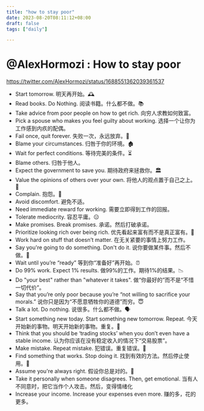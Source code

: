 ```yaml
---
title: "how to stay poor"
date: 2023-08-20T08:11:12+08:00
draft: false
tags: ["daily"]

---
```

# @AlexHormozi : How to stay poor
https://twitter.com/AlexHormozi/status/1688551362039361537

* Start tomorrow. 明天再开始。🕰️
* Read books. Do Nothing. 阅读书籍。什么都不做。📚
* Take advice from poor people on how to get rich. 向穷人求教如何致富。
* Pick a spouse who makes you feel guilty about working. 选择一个让你为工作感到内疚的配偶。
* Fail once, quit forever. 失败一次，永远放弃。🚫
* Blame your circumstances. 归咎于你的环境。🏚️
* Wait for perfect conditions. 等待完美的条件。⏳
* Blame others. 归咎于他人。
* Expect the government to save you. 期待政府来拯救你。🏛️
* Value the opinions of others over your own. 将他人的观点置于自己之上。👥
* Complain. 抱怨。😤
* Avoid discomfort. 避免不适。
* Need immediate reward for working. 需要立即得到工作的回报。
* Tolerate mediocrity. 容忍平庸。😑
* Make promises. Break promises. 承诺。然后打破承诺。
* Prioritize looking rich over being rich. 优先看起来富有而不是真正富有。💸
* Work hard on stuff that doesn’t matter. 在无关紧要的事情上努力工作。
* Say you're going to do something. Don't do it. 说你要做某件事。然后不做。🤥
* Wait until you’re “ready” 等到你“准备好”再开始。⏰
* Do 99% work. Expect 1% results. 做99%的工作。期待1%的结果。📉
* Do "your best" rather than "whatever it takes". 做“你最好的”而不是“不惜一切代价”。
* Say that you’re only poor because you’re “not willing to sacrifice your morals.” 说你只是因为“不愿意牺牲你的道德”而穷。😇
* Talk a lot. Do nothing. 说很多。什么都不做。🗣️
* Start something new today. Start something new tomorrow. Repeat. 今天开始新的事物。明天开始新的事物。重复。🔄
* Think that you should be ‘trading stocks’ when you don’t even have a stable income. 认为你应该在没有稳定收入的情况下“交易股票”。
* Make mistake. Repeat mistake. 犯错误。重复错误。🔄
* Find something that works. Stop doing it. 找到有效的方法。然后停止使用。🚫
* Assume you're always right. 假设你总是对的。💭
* Take it personally when someone disagrees. Then, get emotional. 当有人不同意时，把它当作个人攻击。然后，变得情绪化
* Increase your income. Increase your expenses even more. 赚的多，花的更多。